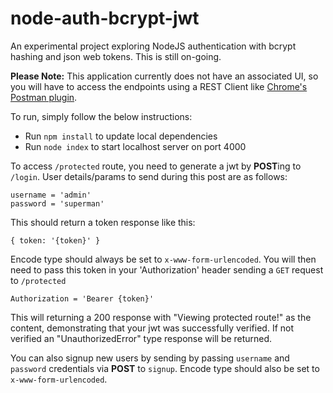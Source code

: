 # node-auth-bcrypt-jwt

An experimental project exploring NodeJS authentication with bcrypt hashing and json web tokens. This is still on-going.

**Please Note:** This application currently does not have an associated UI, so you will have to access the endpoints using a REST Client like [Chrome's Postman plugin].

To run, simply follow the below instructions:
* Run `npm install` to update local dependencies
* Run `node index` to start localhost server on port 4000

To access `/protected` route, you need to generate a jwt by **POST**ing to `/login`. User details/params to send during this post are as follows:
```
username = 'admin'
password = 'superman'
```
This should return a token response like this:
```
{ token: '{token}' }
```
Encode type should always be set to `x-www-form-urlencoded`. You will then need to pass this token in your 'Authorization' header sending a `GET` request to `/protected`
```
Authorization = 'Bearer {token}'
```
This will returning a 200 response with "Viewing protected route!" as the content, demonstrating that your jwt was successfully verified. If not verified an "UnauthorizedError" type response will be returned.

You can also signup new users by sending by passing `username` and `password` credentials via **POST** to `signup`. Encode type should also be set to `x-www-form-urlencoded`.

[//]: # (Tagged Urls)
[Chrome's Postman plugin]: https://chrome.google.com/webstore/detail/postman-rest-client-short/mkhojklkhkdaghjjfdnphfphiaiohkef/related?hl=en
